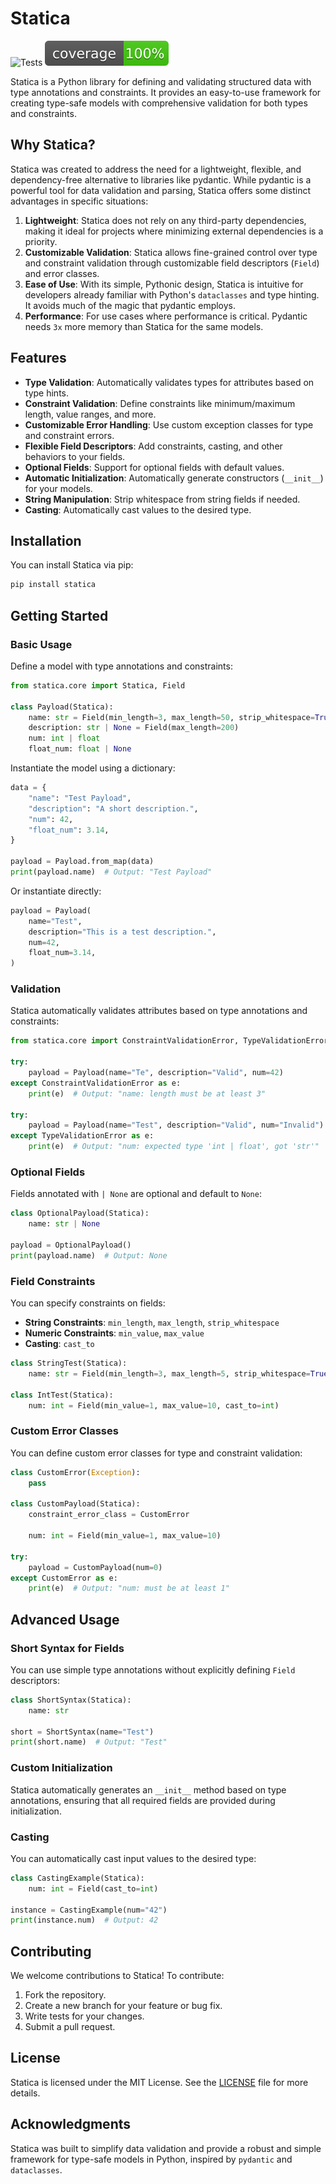 # Statica

![Tests](https://github.com/mkrd/statica/actions/workflows/test.yml/badge.svg)
![Coverage](https://github.com/mkrd/statica/blob/main/assets/coverage.svg?raw=true)


Statica is a Python library for defining and validating structured data with type annotations and constraints. It provides an easy-to-use framework for creating type-safe models with comprehensive validation for both types and constraints.

## Why Statica?


<!-- 5. Memory Usage (10,000 objects)
----------------------------------------
Pydantic Model                : 45.78 MB
Regular Dataclass             : 9.93 MB
Frozen Dataclass              : 9.93 MB
Slotted Dataclass             : 9.93 MB
Frozen + Slotted Dataclass    : 9.93 MB
Statica Model                 : 15.27 MB -->

Statica was created to address the need for a lightweight, flexible, and dependency-free alternative to libraries like pydantic.
While pydantic is a powerful tool for data validation and parsing, Statica offers some distinct advantages in specific situations:

1. **Lightweight**: Statica does not rely on any third-party dependencies, making it ideal for projects where minimizing external dependencies is a priority.
2. **Customizable Validation**: Statica allows fine-grained control over type and constraint validation through customizable field descriptors (`Field`) and error classes.
3. **Ease of Use**: With its simple, Pythonic design, Statica is intuitive for developers already familiar with Python's `dataclasses` and type hinting. It avoids much of the magic that pydantic employs.
4. **Performance**: For use cases where performance is critical. Pydantic needs `3x` more memory than Statica for the same models.

## Features

- **Type Validation**: Automatically validates types for attributes based on type hints.
- **Constraint Validation**: Define constraints like minimum/maximum length, value ranges, and more.
- **Customizable Error Handling**: Use custom exception classes for type and constraint errors.
- **Flexible Field Descriptors**: Add constraints, casting, and other behaviors to your fields.
- **Optional Fields**: Support for optional fields with default values.
- **Automatic Initialization**: Automatically generate constructors (`__init__`) for your models.
- **String Manipulation**: Strip whitespace from string fields if needed.
- **Casting**: Automatically cast values to the desired type.

## Installation

You can install Statica via pip:

```bash
pip install statica
```

## Getting Started

### Basic Usage

Define a model with type annotations and constraints:

```python
from statica.core import Statica, Field

class Payload(Statica):
    name: str = Field(min_length=3, max_length=50, strip_whitespace=True)
    description: str | None = Field(max_length=200)
    num: int | float
    float_num: float | None
```

Instantiate the model using a dictionary:

```python
data = {
    "name": "Test Payload",
    "description": "A short description.",
    "num": 42,
    "float_num": 3.14,
}

payload = Payload.from_map(data)
print(payload.name)  # Output: "Test Payload"
```

Or instantiate directly:

```python
payload = Payload(
    name="Test",
    description="This is a test description.",
    num=42,
    float_num=3.14,
)
```

### Validation

Statica automatically validates attributes based on type annotations and constraints:

```python
from statica.core import ConstraintValidationError, TypeValidationError

try:
    payload = Payload(name="Te", description="Valid", num=42)
except ConstraintValidationError as e:
    print(e)  # Output: "name: length must be at least 3"

try:
    payload = Payload(name="Test", description="Valid", num="Invalid")
except TypeValidationError as e:
    print(e)  # Output: "num: expected type 'int | float', got 'str'"
```

### Optional Fields

Fields annotated with `| None` are optional and default to `None`:

```python
class OptionalPayload(Statica):
    name: str | None

payload = OptionalPayload()
print(payload.name)  # Output: None
```

### Field Constraints

You can specify constraints on fields:

- **String Constraints**: `min_length`, `max_length`, `strip_whitespace`
- **Numeric Constraints**: `min_value`, `max_value`
- **Casting**: `cast_to`

```python
class StringTest(Statica):
    name: str = Field(min_length=3, max_length=5, strip_whitespace=True)

class IntTest(Statica):
    num: int = Field(min_value=1, max_value=10, cast_to=int)
```

### Custom Error Classes

You can define custom error classes for type and constraint validation:

```python
class CustomError(Exception):
    pass

class CustomPayload(Statica):
    constraint_error_class = CustomError

    num: int = Field(min_value=1, max_value=10)

try:
    payload = CustomPayload(num=0)
except CustomError as e:
    print(e)  # Output: "num: must be at least 1"
```

## Advanced Usage

### Short Syntax for Fields

You can use simple type annotations without explicitly defining `Field` descriptors:

```python
class ShortSyntax(Statica):
    name: str

short = ShortSyntax(name="Test")
print(short.name)  # Output: "Test"
```

### Custom Initialization

Statica automatically generates an `__init__` method based on type annotations, ensuring that all required fields are provided during initialization.

### Casting

You can automatically cast input values to the desired type:

```python
class CastingExample(Statica):
    num: int = Field(cast_to=int)

instance = CastingExample(num="42")
print(instance.num)  # Output: 42
```

## Contributing

We welcome contributions to Statica! To contribute:

1. Fork the repository.
2. Create a new branch for your feature or bug fix.
3. Write tests for your changes.
4. Submit a pull request.

## License

Statica is licensed under the MIT License. See the [LICENSE](LICENSE) file for more details.

## Acknowledgments

Statica was built to simplify data validation and provide a robust and simple framework for type-safe models in Python, inspired by `pydantic` and `dataclasses`.

